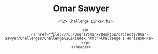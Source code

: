 <!DOCTYPE html>
<html lang="en">
<head>
    <meta charset="UTF-8">
    <meta http-equiv="X-UA-Compatible" content="IE=edge">
    <meta name="viewport" content="width=, initial-scale=1.0">
    <title>Omar Sawyer</title>
</head>
<body>
    <header>
        <h1>Omar Sawyer</h1>

        <h2> Challenge Links</h2>
        
        <p>
            <a href="file:///C:/Users/omarx/Desktop/projects/Omar-Sawyer/Challenges/Challenge%201/index.html">Challenge 1 Horiseon</a>  
        </p>
    </header>
    
</body>
</html>
